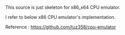 This source is just skeleton for x86_x64 CPU emulator.

I refer to below x86 CPU emulator's implementation.

Reference : https://github.com/tuz358/cpu-emulator
